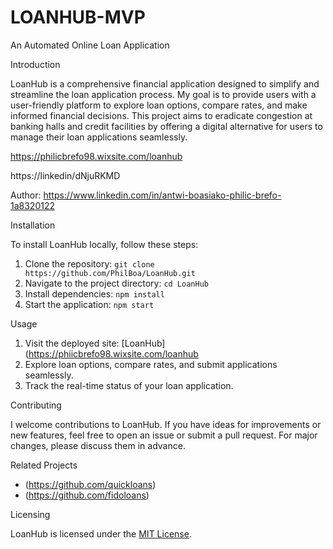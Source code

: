 # LOANHUB-MVP
An Automated Online Loan Application

Introduction

LoanHub is a comprehensive financial application designed to simplify and streamline the loan application process. My goal is to provide users with a user-friendly platform to explore loan options, compare rates, and make informed financial decisions. This project aims to eradicate congestion at banking halls and credit facilities by offering a digital alternative for users to manage their loan applications seamlessly.

https://philicbrefo98.wixsite.com/loanhub

https://linkedin/dNjuRKMD

Author:
https://www.linkedin.com/in/antwi-boasiako-philic-brefo-1a8320122

Installation

To install LoanHub locally, follow these steps:

1. Clone the repository: `git clone https://github.com/PhilBoa/LoanHub.git`
2. Navigate to the project directory: `cd LoanHub`
3. Install dependencies: `npm install`
4. Start the application: `npm start`

Usage

1. Visit the deployed site: [LoanHub](https://phiicbrefo98.wixsite.com/loanhub
2. Explore loan options, compare rates, and submit applications seamlessly.
3. Track the real-time status of your loan application.

Contributing

I welcome contributions to LoanHub. If you have ideas for improvements or new features, feel free to open an issue or submit a pull request. For major changes, please discuss them in advance.

 Related Projects

- (https://github.com/quickloans)
- (https://github.com/fidoloans)

Licensing

LoanHub is licensed under the [MIT License](LICENSE).

